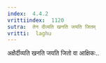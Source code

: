 ```yaml
---
index:  4.4.2
vrittiindex:  1120
sutra:  तेन दीव्यति खनति जयति जितम्
vritti:  laghu 
---
```


अक्षैर्दीव्यति खनति जयति जितो वा आक्षिकः..

